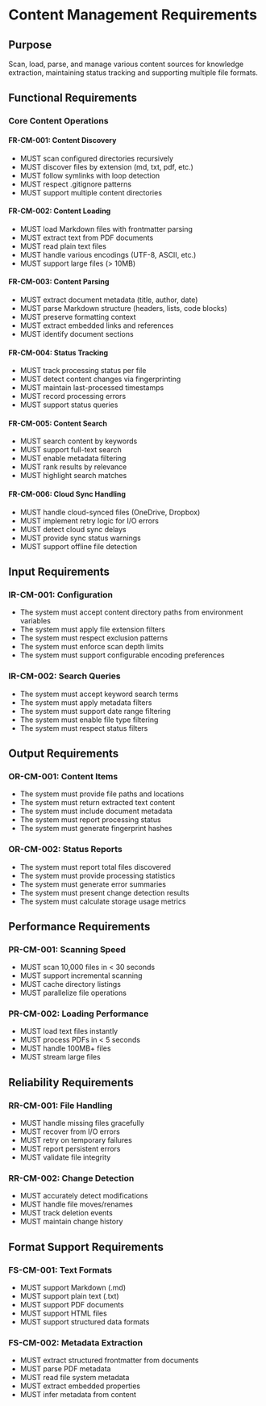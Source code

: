 # Content Management Requirements

## Purpose
Scan, load, parse, and manage various content sources for knowledge extraction, maintaining status tracking and supporting multiple file formats.

## Functional Requirements

### Core Content Operations

#### FR-CM-001: Content Discovery
- MUST scan configured directories recursively
- MUST discover files by extension (md, txt, pdf, etc.)
- MUST follow symlinks with loop detection
- MUST respect .gitignore patterns
- MUST support multiple content directories

#### FR-CM-002: Content Loading
- MUST load Markdown files with frontmatter parsing
- MUST extract text from PDF documents
- MUST read plain text files
- MUST handle various encodings (UTF-8, ASCII, etc.)
- MUST support large files (> 10MB)

#### FR-CM-003: Content Parsing
- MUST extract document metadata (title, author, date)
- MUST parse Markdown structure (headers, lists, code blocks)
- MUST preserve formatting context
- MUST extract embedded links and references
- MUST identify document sections

#### FR-CM-004: Status Tracking
- MUST track processing status per file
- MUST detect content changes via fingerprinting
- MUST maintain last-processed timestamps
- MUST record processing errors
- MUST support status queries

#### FR-CM-005: Content Search
- MUST search content by keywords
- MUST support full-text search
- MUST enable metadata filtering
- MUST rank results by relevance
- MUST highlight search matches

#### FR-CM-006: Cloud Sync Handling
- MUST handle cloud-synced files (OneDrive, Dropbox)
- MUST implement retry logic for I/O errors
- MUST detect cloud sync delays
- MUST provide sync status warnings
- MUST support offline file detection

## Input Requirements

### IR-CM-001: Configuration
- The system must accept content directory paths from environment variables
- The system must apply file extension filters
- The system must respect exclusion patterns
- The system must enforce scan depth limits
- The system must support configurable encoding preferences

### IR-CM-002: Search Queries
- The system must accept keyword search terms
- The system must apply metadata filters
- The system must support date range filtering
- The system must enable file type filtering
- The system must respect status filters

## Output Requirements

### OR-CM-001: Content Items
- The system must provide file paths and locations
- The system must return extracted text content
- The system must include document metadata
- The system must report processing status
- The system must generate fingerprint hashes

### OR-CM-002: Status Reports
- The system must report total files discovered
- The system must provide processing statistics
- The system must generate error summaries
- The system must present change detection results
- The system must calculate storage usage metrics

## Performance Requirements

### PR-CM-001: Scanning Speed
- MUST scan 10,000 files in < 30 seconds
- MUST support incremental scanning
- MUST cache directory listings
- MUST parallelize file operations

### PR-CM-002: Loading Performance
- MUST load text files instantly
- MUST process PDFs in < 5 seconds
- MUST handle 100MB+ files
- MUST stream large files

## Reliability Requirements

### RR-CM-001: File Handling
- MUST handle missing files gracefully
- MUST recover from I/O errors
- MUST retry on temporary failures
- MUST report persistent errors
- MUST validate file integrity

### RR-CM-002: Change Detection
- MUST accurately detect modifications
- MUST handle file moves/renames
- MUST track deletion events
- MUST maintain change history

## Format Support Requirements

### FS-CM-001: Text Formats
- MUST support Markdown (.md)
- MUST support plain text (.txt)
- MUST support PDF documents
- MUST support HTML files
- MUST support structured data formats

### FS-CM-002: Metadata Extraction
- MUST extract structured frontmatter from documents
- MUST parse PDF metadata
- MUST read file system metadata
- MUST extract embedded properties
- MUST infer metadata from content